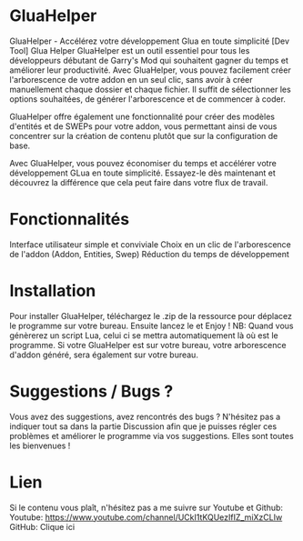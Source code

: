 # GluaHelper
GluaHelper - Accélérez votre développement Glua en toute simplicité [Dev Tool]
Glua Helper
GluaHelper est un outil essentiel pour tous les développeurs débutant de Garry's Mod qui souhaitent gagner du temps et améliorer leur productivité. Avec GluaHelper, vous pouvez facilement créer l'arborescence de votre addon en un seul clic, sans avoir à créer manuellement chaque dossier et chaque fichier. Il suffit de sélectionner les options souhaitées, de générer l'arborescence et de commencer à coder.

GluaHelper offre également une fonctionnalité pour créer des modèles d'entités et de SWEPs pour votre addon, vous permettant ainsi de vous concentrer sur la création de contenu plutôt que sur la configuration de base.

Avec GluaHelper, vous pouvez économiser du temps et accélérer votre développement GLua en toute simplicité. Essayez-le dès maintenant et découvrez la différence que cela peut faire dans votre flux de travail.

# Fonctionnalités
Interface utilisateur simple et conviviale
Choix en un clic de l'arborescence de l'addon (Addon, Entities, Swep)
Réduction du temps de développement

# Installation
Pour installer GluaHelper, téléchargez le .zip de la ressource pour déplacez le programme sur votre bureau. Ensuite lancez le et Enjoy !
NB: Quand vous génèrerez un script Lua, celui ci se mettra automatiquement là où est le programme. Si votre GluaHelper est sur votre bureau, votre arborescence d'addon généré, sera également sur votre bureau.

# Suggestions / Bugs ?
Vous avez des suggestions, avez rencontrés des bugs ? N'hésitez pas a indiquer tout sa dans la partie Discussion afin que je puisses régler ces problèmes et améliorer le programme via vos suggestions. Elles sont toutes les bienvenues !

# Lien
Si le contenu vous plaît, n'hésitez pas a me suivre sur Youtube et Github:
Youtube: https://www.youtube.com/channel/UCkI1tKQUezIfIZ_miXzCLIw
GitHub: Clique ici
